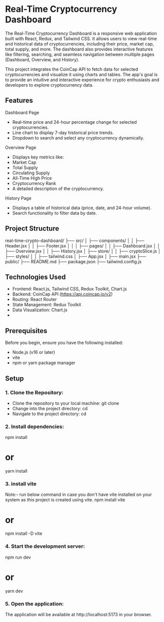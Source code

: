 # Real-Time Cryptocurrency Dashboard

The Real-Time Cryptocurrency Dashboard is a responsive web application built with React, Redux, and Tailwind CSS. It allows users to view real-time and historical data of cryptocurrencies, including their price, market cap, total supply, and more. The dashboard also provides interactive features like filtering, searching, and seamless navigation between multiple pages (Dashboard, Overview, and History).

This project integrates the CoinCap API to fetch data for selected cryptocurrencies and visualize it using charts and tables. The app's goal is to provide an intuitive and interactive experience for crypto enthusiasts and developers to explore cryptocurrency data.

## Features

Dashboard Page
- Real-time price and 24-hour percentage change for selected cryptocurrencies.
- Line chart to display 7-day historical price trends.
- Dropdown to search and select any cryptocurrency dynamically.

Overview Page
- Displays key metrics like:
- Market Cap
- Total Supply
- Circulating Supply
- All-Time High Price
- Cryptocurrency Rank
- A detailed description of the cryptocurrency.

History Page
- Displays a table of historical data (price, date, and 24-hour volume).
- Search functionality to filter data by date.

## Project Structure
real-time-crypto-dashboard/
├── src/
│   ├── components/
│   │   ├── Header.jsx
│   │   ├── Footer.jsx
│   │
│   ├── pages/ 
│   │   ├── Dashboard.jsx
│   │   ├── Overview.jsx
│   │   ├── History.jsx
│   ├── store/
│   │   ├── cryptoSlice.js
│   ├── styles/
│   │   ├── tailwind.css
│   ├── App.jsx
│   ├── main.jsx
├── public/
├── README.md
├── package.json
├── tailwind.config.js

## Technologies Used

- Frontend: React.js, Tailwind CSS, Redux Toolkit, Chart.js
- Backend: CoinCap API (https://api.coincap.io/v2)
- Routing: React Router
- State Management: Redux Toolkit
- Data Visualization: Chart.js
- 
## Prerequisites

Before you begin, ensure you have the following installed:

- Node.js (v16 or later)
- vite 
- npm or yarn package manager

## Setup

### 1. Clone the Repository:

- Clone the repository to your local machine:
git clone <repository-url>
- Change into the project directory:
cd <repository-folder>
- Navigate to the project directory:
cd <project-name>


### 2. Install dependencies:
npm install
# or
yarn install

### 3. install vite
Note:- run below command in case you don't have vite installed on your system as this project is created using vite.
npm install vite
# or
npm install -D vite

### 4. Start the development server:
npm run dev
# or
yarn dev

### 5. Open the application:
The application will be available at http://localhost:5173 in your browser.

